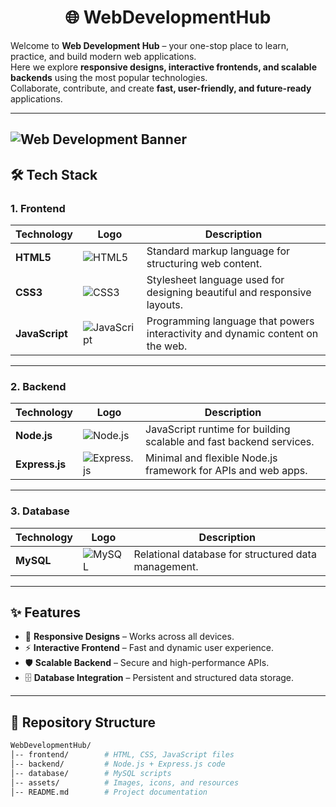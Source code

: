 <h1 align="center">🌐 WebDevelopmentHub</h1>

Welcome to **Web Development Hub** – your one-stop place to learn, practice, and build modern web applications.  
Here we explore **responsive designs, interactive frontends, and scalable backends** using the most popular technologies.  
Collaborate, contribute, and create **fast, user-friendly, and future-ready** applications.  

---
![Web Development Banner](https://img.freepik.com/free-vector/flat-web-development-concept_23-2148155768.jpg)  
---

## 🛠️ Tech Stack

### 1. **Frontend**
| Technology | Logo | Description |
|------------|------|-------------|
| **HTML5** | ![HTML5](https://cdn.jsdelivr.net/gh/devicons/devicon/icons/html5/html5-original.svg) | Standard markup language for structuring web content. |
| **CSS3** | ![CSS3](https://cdn.jsdelivr.net/gh/devicons/devicon/icons/css3/css3-original.svg) | Stylesheet language used for designing beautiful and responsive layouts. |
| **JavaScript** | ![JavaScript](https://cdn.jsdelivr.net/gh/devicons/devicon/icons/javascript/javascript-original.svg) | Programming language that powers interactivity and dynamic content on the web. |

---

### 2. **Backend**
| Technology | Logo | Description |
|------------|------|-------------|
| **Node.js** | ![Node.js](https://cdn.jsdelivr.net/gh/devicons/devicon/icons/nodejs/nodejs-original.svg) | JavaScript runtime for building scalable and fast backend services. |
| **Express.js** | ![Express.js](https://cdn.jsdelivr.net/gh/devicons/devicon/icons/express/express-original.svg) | Minimal and flexible Node.js framework for APIs and web apps. |

---

### 3. **Database**
| Technology | Logo | Description |
|------------|------|-------------|
| **MySQL** | ![MySQL](https://cdn.jsdelivr.net/gh/devicons/devicon/icons/mysql/mysql-original.svg) | Relational database for structured data management. |

---

## ✨ Features
- 📱 **Responsive Designs** – Works across all devices.  
- ⚡ **Interactive Frontend** – Fast and dynamic user experience.  
- 🛡️ **Scalable Backend** – Secure and high-performance APIs.  
- 🗄️ **Database Integration** – Persistent and structured data storage.  

---

## 📂 Repository Structure
```bash
WebDevelopmentHub/
│-- frontend/        # HTML, CSS, JavaScript files
│-- backend/         # Node.js + Express.js code
│-- database/        # MySQL scripts
│-- assets/          # Images, icons, and resources
│-- README.md        # Project documentation
